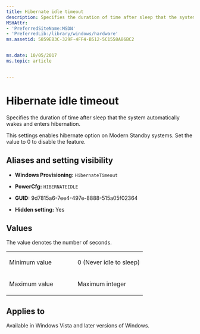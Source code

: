 ```yaml
---
title: Hibernate idle timeout
description: Specifies the duration of time after sleep that the system automatically wakes and enters hibernation.
MSHAttr:
- 'PreferredSiteName:MSDN'
- 'PreferredLib:/library/windows/hardware'
ms.assetid: 5859EB3C-329F-4FF4-B512-5C1558A86BC2


ms.date: 10/05/2017
ms.topic: article


---
```


# Hibernate idle timeout


Specifies the duration of time after sleep that the system automatically wakes and enters hibernation.

This settings enables hibernate option on Modern Standby systems. Set the value to 0 to disable the feature.

## <span id="Aliases_and_setting_visibility"></span><span id="aliases_and_setting_visibility"></span><span id="ALIASES_AND_SETTING_VISIBILITY"></span>Aliases and setting visibility


-   **Windows Provisioning:** `HibernateTimeout `

-   **PowerCfg:** `HIBERNATEIDLE   `

-   **GUID:** 9d7815a6-7ee4-497e-8888-515a05f02364

-   **Hidden setting:** Yes

## <span id="Values"></span><span id="values"></span><span id="VALUES"></span>Values


The value denotes the number of seconds.

<table>
<colgroup>
<col width="50%" />
<col width="50%" />
</colgroup>
<tbody>
<tr class="odd">
<td><p>Minimum value</p></td>
<td><p>0 (Never idle to sleep)</p></td>
</tr>
<tr class="even">
<td><p>Maximum value</p></td>
<td><p>Maximum integer</p></td>
</tr>
</tbody>
</table>

 

## <span id="Applies_to"></span><span id="applies_to"></span><span id="APPLIES_TO"></span>Applies to


Available in Windows Vista and later versions of Windows.
